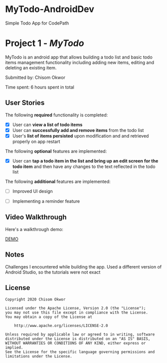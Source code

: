 # MyTodo-AndroidDev
Simple Todo App for CodePath
# Project 1 - *MyTodo*

MyTodo is an android app that allows building a todo list and basic todo items management functionality including adding new items, editing and deleting an existing item.

Submitted by: Chisom Okwor

Time spent: 6 hours spent in total

## User Stories

The following **required** functionality is completed:

* [X] User can **view a list of todo items**
* [X] User can **successfully add and remove items** from the todo list
* [X] User's **list of items persisted** upon modification and and retrieved properly on app restart

The following **optional** features are implemented:

* [X] User can **tap a todo item in the list and bring up an edit screen for the todo item** and then have any changes to the text reflected in the todo list

The following **additional** features are implemented:

* [ ] Improved UI design
* [ ] Implementing a reminder feature 


## Video Walkthrough

Here's a walkthrough demo:

<a href='https://imgur.com/gallery/bLch7qx'> DEMO </a>
## Notes

Challenges I encountered while building the app.
Used a different version of Android Studio, so the tutorials were not exact 

## License

    Copyright 2020 Chisom Okwor

    Licensed under the Apache License, Version 2.0 (the "License");
    you may not use this file except in compliance with the License.
    You may obtain a copy of the License at

        http://www.apache.org/licenses/LICENSE-2.0

    Unless required by applicable law or agreed to in writing, software
    distributed under the License is distributed on an "AS IS" BASIS,
    WITHOUT WARRANTIES OR CONDITIONS OF ANY KIND, either express or implied.
    See the License for the specific language governing permissions and
    limitations under the License.

